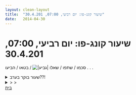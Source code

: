 ```yaml
---
layout: clean-layout
title:  "שיעור קונג-פו: יום רביעי, 07:00, 30.4.201"
date:   2014-04-30
---
```

# שיעור קונג-פו: יום רביעי, 07:00, 30.4.201 
סכמו / שתפו / שאלו <img src="http://www.timg.co.il/tapuzForum/images/Emo106.gif" alt="|גביע|"> / בטאו / הביעו . . .

<details>
                    <summary>שעור בוקר בערב??!</summary>
                    הגעתי למחשב רק אחר הצהרים, כדי לראות<br> את ההנחיות לשיעור הבוקר.<br> איכשהו נראה לי טוב יותר ועונה יותר<br> לבצע אותו בערב, מאשר לא לתרגל<br> אותו בכלל.<br> ולפיכך התחלתי את השיעור בבית<br> בשעה 2110. החלטתי לשלב קונג פו<br> עם תרגול עם תוף אינדיאני.<br> קבעתי קצב של 3 פעימות למשך 20 דקות.<br> נכנסתי למצב של אין זמן, ושל אני הקצב.<br> לאחר מכן תרגלתי קצב של 2 פעימות<br> בישיבה על השוקיים כאשר אני נע<br> כאילו מישהו שוכב לפני ואני עובר<br> עם התוף מעליו מלמעלה למטה וההפך.<br> לאחר מכן 10 דקות קצב 4 פעימות<br> ולבסוף קצב של 1, 8 פעימות תוך כדי <br> הרמת התוף מהרצפה עד הכי גבוה<br> שאני מגיע.<br> סיימתי את השיעור ב2200.<br> <br> ועכשיו לשאלה שעלתה מהשיעור שעברתי:<br> עד כמה אני פתוח להרחבה של מה<br> שאני תופס כלגיטימי בשיעור, ומה אני מפספס<br> כתוצאה מהראייה המצומצמת הזאת.<br> <br> רמי<br><br><table width='70%' cellpadding='0' cellspacing='0' bgcolor='#C6C7C6'><tr><td height='1'></td></tr></table><br>מנהל הפורום המדליק "יצירת מציאות" באתר טבעי בכתובת: tivei.co.il<br/>האתר שלי: rami-dekel.com<br/>I CANNOT COME TO YOU WITHOUT MY BROTHER
                  </details><details>
                    <summary>> > </summary>
                    ולגבי השאלה, אנא קרא בעיון את הוראות השימוש הבסיסיות ביומן השיעורים <img src="http://www.timg.co.il/tapuzForum/images/Emo42.gif" alt="|שמש|"><br> הן נמצאות ממש כאן, למעלה (בראש עמוד הפורום או איך שקוראים לזה).<br><br><table width='70%' cellpadding='0' cellspacing='0' bgcolor='#C6C7C6'><tr><td height='1'></td></tr></table><br><b>מדברים על מדיטציה:</b> <a href="http://forums.tapuz.co.il/meditation" target="_blank">http://forums.tapuz.co.il/meditation</a><br/><br/>לומדים את אמנות המדיטציה: <a href="http://www.ThePracticalMeditation.com" target="_blank" rel=nofollow>www.ThePracticalMeditation.com</a><br/>לומדים את אמנות היכולת: <a href="http://www.MagicalChanging.com" target="_blank" rel=nofollow>www.MagicalChanging.com</a>
                  </details><a href="javascript:history.back()">בית</a>